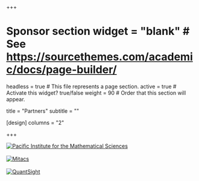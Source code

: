 +++
# Sponsor section widget = "blank"  # See https://sourcethemes.com/academic/docs/page-builder/
headless = true  # This file represents a page section.
active = true  # Activate this widget? true/false
weight = 90  # Order that this section will appear.

title = "Partners"
subtitle = ""

[design]
columns = "2"

+++
<div class="row">
<div class="col-lg-3 sponsor">
    <a href="https://www.pims.math.ca" target="_blank"><img src="/media/pims-logo.png" alt="Pacific Institute for the Mathematical Sciences" /></a>
</div>
<div class="col-lg-1">&nbsp;</div>
<div class="col-lg-3 sponsor">
    <a href="https://mitacs.ca" target="_blank"><img src="/media/mitacs.png" alt="Mitacs" /></a>
</div>
<div class="col-lg-1">&nbsp;</div>
<div class="col-lg-3 sponsor">
    <a href="https://www.quantsight.com" target="_blank"><img src="/media/quantsight.png" alt="QuantSight" /></a>
</div>
</div>
